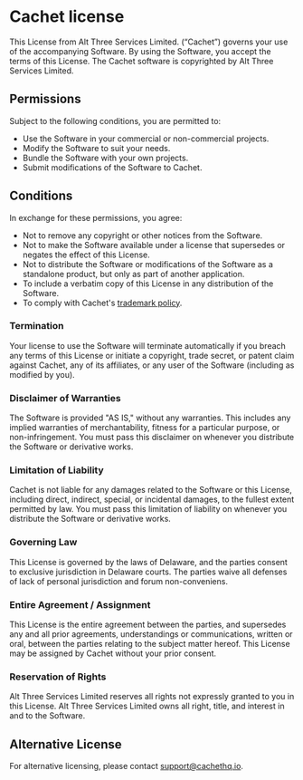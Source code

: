 # Cachet license

This License from Alt Three Services Limited. (“Cachet”) governs your use of the accompanying Software. By using the Software, you accept the terms of this License. The Cachet software is copyrighted by Alt Three Services Limited.

## Permissions

Subject to the following conditions, you are permitted to:

- Use the Software in your commercial or non-commercial projects.
- Modify the Software to suit your needs.
- Bundle the Software with your own projects.
- Submit modifications of the Software to Cachet.

## Conditions

In exchange for these permissions, you agree:

- Not to remove any copyright or other notices from the Software.
- Not to make the Software available under a license that supersedes or negates the effect of this License.
- Not to distribute the Software or modifications of the Software as a standalone product, but only as part of another application.
- To include a verbatim copy of this License in any distribution of the Software.
- To comply with Cachet's [trademark policy](https://github.com/cachethq/core/blob/main/TRADEMARKS.md).

### Termination

Your license to use the Software will terminate automatically if you breach any terms of this License or initiate a copyright, trade secret, or patent claim against Cachet, any of its affiliates, or any user of the Software (including as modified by you).

### Disclaimer of Warranties

The Software is provided "AS IS," without any warranties. This includes any implied warranties of merchantability, fitness for a particular purpose, or non-infringement. You must pass this disclaimer on whenever you distribute the Software or derivative works.

### Limitation of Liability

Cachet is not liable for any damages related to the Software or this License, including direct, indirect, special, or incidental damages, to the fullest extent permitted by law. You must pass this limitation of liability on whenever you distribute the Software or derivative works.

### Governing Law

This License is governed by the laws of Delaware, and the parties consent to exclusive jurisdiction in Delaware courts. The parties waive all defenses of lack of personal jurisdiction and forum non-conveniens.

### Entire Agreement / Assignment

This License is the entire agreement between the parties, and supersedes any and all prior agreements, understandings or communications, written or oral, between the parties relating to the subject matter hereof. This License may be assigned by Cachet without your prior consent.

### Reservation of Rights

Alt Three Services Limited reserves all rights not expressly granted to you in this License. Alt Three Services Limited owns all right, title, and interest in and to the Software.

## Alternative License

For alternative licensing, please contact support@cachethq.io.
